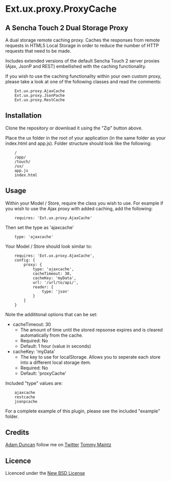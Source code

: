 # Ext.ux.proxy.ProxyCache
## A Sencha Touch 2 Dual Storage Proxy

A dual storage remote caching proxy. Caches the responses from remote requests in HTML5 Local Storage in order to reduce the number of HTTP requests that need to be made.

Includes extended versions of the default Sencha Touch 2 server proxies (Ajax, JsonP and REST) embellished with the caching functionality.

If you wish to use the caching functionality within your own custom proxy, please take a look at one of the following classes and read the comments:
		
		Ext.ux.proxy.AjaxCache
		Ext.ux.proxy.JsonPache
		Ext.ux.proxy.RestCache

## Installation

Clone the repository or download it using the "Zip" button above.

Place the ux folder in the root of your application (in the same folder as your index.html and app.js).
Folder structure should look like the following:

		/
		/app/
		/touch/
		/ux/
		app.js
		index.html

## Usage

Within your Model / Store, require the class you wish to use.
For example if you wish to use the Ajax proxy with added caching, add the following:

		requires: 'Ext.ux.proxy.AjaxCache'

Then set the type as 'ajaxcache'
	
		type: 'ajaxcache'

Your Model / Store should look similar to:

		requires: 'Ext.ux.proxy.AjaxCache',
		config:	{
			proxy: {
				type: 'ajaxcache',
				cacheTimeout: 30,
				cacheKey: 'myData',
				url: '/url/to/api/',
				reader: {
					type: 'json'
				}
			}
		}

Note the addititonal options that can be set:

* cacheTimeout: 30
	*	The amount of time until the stored repsonse expires and is cleared automatically from the cache. 
	* Required: No
	*	Default: 1 hour (value in seconds)
* cacheKey: 'myData'
	*	The key to use for localStorage. Allows you to seperate each store into a different local storage item. 
	* Required: No
	* Default: 'proxyCache'

Included "type" values are:

		ajaxcache
		restcache
		jsonpcache

For a complete example of this plugin, please see the included "example" folder.

## Credits

[Adam Duncan](https://github.com/aduncan88) follow me on [Twitter](http://twitter.com/ajduncan88)
[Tommy Maintz](http://twitter.com/tmaintz)

## Licence
Licenced under the [New BSD License](http://opensource.org/licenses/bsd-license.php)